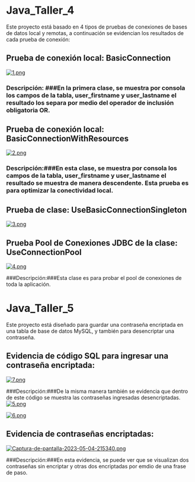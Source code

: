 # Java_Taller_4
Este proyecto está basado en 4 tipos de pruebas de conexiones de bases de datos local y remotas, a continuación se evidencian los resultados de cada prueba de conexión:

## Prueba de conexión local: BasicConnection
[![1.png](https://i.postimg.cc/wB3qyB9s/1.png)](https://postimg.cc/XZSSt4GV)

### Descripción: ###En la primera clase, se muestra por consola los campos de la tabla, user_firstname y user_lastname el resultado los separa por medio del operador de inclusión obligatoria OR.


## Prueba de conexión local: BasicConnectionWithResources
[![2.png](https://i.postimg.cc/tTx9kmZq/2.png)](https://postimg.cc/tZ90CkNw)

### Descripción:###En esta clase, se muestra por consola los campos de la tabla, user_firstname y user_lastname el resultado se muestra de manera descendente. Esta prueba es para optimizar la conectividad local.


## Prueba de clase: UseBasicConnectionSingleton
[![3.png](https://i.postimg.cc/Jhg1bWhY/3.png)](https://postimg.cc/Y46KHZYQ)


## Prueba Pool de Conexiones JDBC de la clase: UseConnectionPool
[![4.png](https://i.postimg.cc/T1vf4qgr/4.png)](https://postimg.cc/R6dk3tPF)

###Descripción:###Esta clase es para probar el pool de conexiones de toda la aplicación.



# Java_Taller_5
Este proyecto está diseñado para guardar una contraseña encriptada en una tabla de base de datos MySQL, y también para desencriptar una contraseña.

## Evidencia de código SQL para ingresar una contraseña encriptada:
[![7.png](https://i.postimg.cc/c4Zd7hsW/7.png)](https://postimg.cc/F1WtNjdC)

###Descripción:###De la misma manera también se evidencia que dentro de este código se muestra las contraseñas ingresadas desencriptadas.
[![5.png](https://i.postimg.cc/FzbN5dVw/5.png)](https://postimg.cc/8fCqLC3b)


[![6.png](https://i.postimg.cc/Pf1t89nK/6.png)](https://postimg.cc/Z0KkGfRy)


## Evidencia de contraseñas encriptadas:
[![Captura-de-pantalla-2023-05-04-215340.png](https://i.postimg.cc/J4qMpXnk/Captura-de-pantalla-2023-05-04-215340.png)](https://postimg.cc/tYYKTYFq)

###Descripción:###En esta evidencia, se puede ver que se visualizan dos contraseñas sin encriptar y otras dos encriptadas por emdio de una frase de paso.
